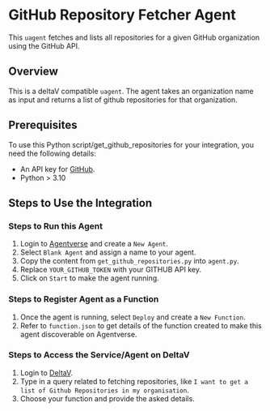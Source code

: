 # GitHub Repository Fetcher Agent

This `uagent` fetches and lists all repositories for a given GitHub organization using the GitHub API.

## Overview

This is a deltaV compatible `uagent`. The agent takes an organization name as input and returns a list of github repositories for that organization.

## Prerequisites

To use this Python script/get_github_repositories for your integration, you need the following details:
- An API key for [GitHub](https://github.com/settings/tokens).
- Python > 3.10

## Steps to Use the Integration

### Steps to Run this Agent

1. Login to [Agentverse](https://agentverse.ai) and create a `New Agent`.
2. Select `Blank Agent` and assign a name to your agent.
3. Copy the content from `get_github_repositories.py` into `agent.py`.
4. Replace `YOUR_GITHUB_TOKEN` with your GITHUB API key.
5. Click on `Start` to make the agent running.

### Steps to Register Agent as a Function

1. Once the agent is running, select `Deploy` and create a `New Function`.
2. Refer to `function.json` to get details of the function created to make this agent discoverable on Agentverse.

### Steps to Access the Service/Agent on DeltaV

1. Login to [DeltaV](https://deltav.agentverse.ai/home).
2. Type in a query related to fetching repositories, like `I want to get a list of Github Repositories in my organisation`.
3. Choose your function and provide the asked details.

